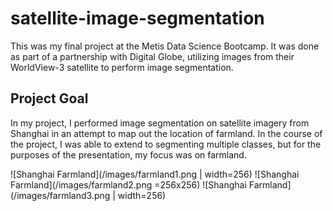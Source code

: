 # satellite-image-segmentation
This was my final project at the Metis Data Science Bootcamp. It was done as part of a partnership with Digital Globe, utilizing images from their WorldView-3 satellite to perform image segmentation.

## Project Goal

In my project, I performed image segmentation on satellite imagery from Shanghai in an attempt to map out the location of farmland. In the course of the project, I was able to extend to segmenting multiple classes, but for the purposes of the presentation, my focus was on farmland.

![Shanghai Farmland](/images/farmland1.png | width=256)
![Shanghai Farmland](/images/farmland2.png =256x256)
![Shanghai Farmland](/images/farmland3.png | width=256)

